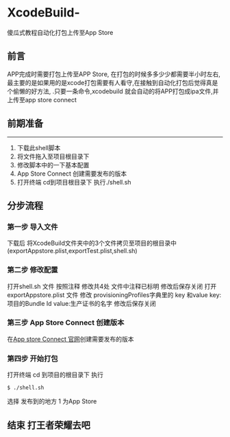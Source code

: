 # XcodeBuild-
傻瓜式教程自动化打包上传至App Store

前言
---
  APP完成时需要打包上传至APP Store, 在打包的时候多多少少都需要半小时左右,最主要的是如果用的是xcode打包需要有人看守,在接触到自动化打包后觉得真是个偷懒的好方法,
 .只要一条命令,xcodebuild 就会自动的将APP打包成ipa文件,并上传至app store connect
 
## 前期准备
---
1. 下载此shell脚本
2. 将文件拖入至项目根目录下
3. 修改脚本中的一下基本配置
4. App Store Connect 创建需要发布的版本
5. 打开终端 cd到项目根目录下 执行./shell.sh 

## 分步流程
### 第一步 导入文件
下载后 将XcodeBuild文件夹中的3个文件拷贝至项目的根目录中(exportAppstore.plist,exportTest.plist,shell.sh)
### 第二步 修改配置
打开shell.sh 文件
按照注释 修改共4处 文件中注释已标明 修改后保存关闭
打开exportAppstore.plist 文件
修改 provisioningProfiles字典里的 key 和value
key:项目的Bundle Id
value:生产证书的名字
修改后保存关闭
### 第三步 App Store Connect 创建版本
在[App store Connect 官网](https://itunesconnect.apple.com/login)创建需要发布的版本
### 第四步 开始打包
打开终端 cd 到项目的根目录下
执行
```cpp,monokai
$ ./shell.sh
```
选择 发布到的地方 1 为App Store

## 结束 打王者荣耀去吧








